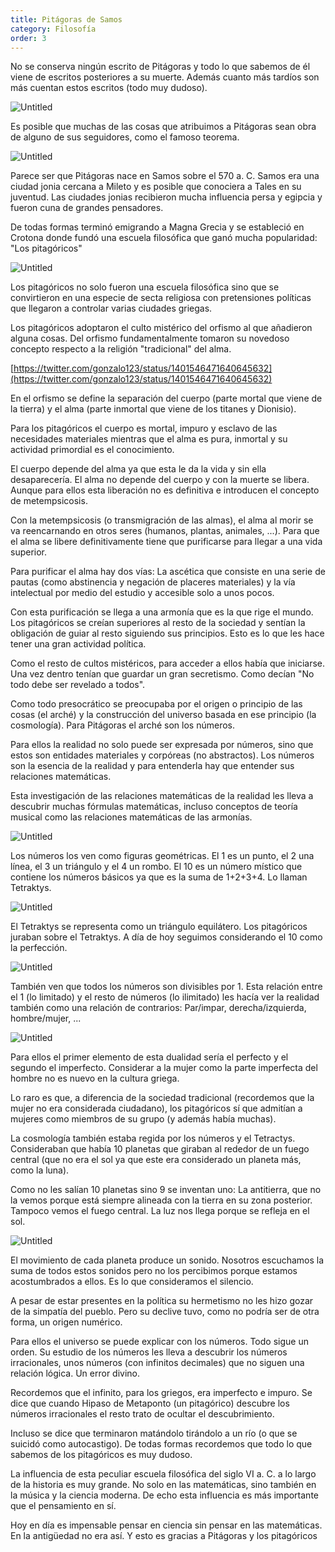 ```yaml
---
title: Pitágoras de Samos
category: Filosofía
order: 3
---
```


No se conserva ningún escrito de Pitágoras y todo lo que sabemos de él viene de escritos posteriores a su muerte. Además cuanto más tardíos son más cuentan estos escritos (todo muy dudoso).

![Untitled]({{site.baseurl}}/images/Pita%goras%20de%20Samos%20fee3edc410464c8692d8fda0ff1d2c0f/Pythagoras_in_the_Roman_Forum__Colosseum_jpg__28624140_.png)

Es posible que muchas de las cosas que atribuimos a Pitágoras sean obra de alguno de sus seguidores, como el famoso teorema.

![Untitled]({{site.baseurl}}/images/Pita%goras%20de%20Samos%20fee3edc410464c8692d8fda0ff1d2c0f/https___upload_wikimedia_org_wikipedia_commons_f_f2_Pythagorean_right_angle_svg.png)

Parece ser que Pitágoras nace en Samos sobre el 570 a. C. Samos era una ciudad jonia cercana a Mileto y es posible que conociera a Tales en su juventud. Las ciudades jonias recibieron mucha influencia persa y egipcia y fueron cuna de grandes pensadores.

De todas formas terminó emigrando a Magna Grecia y se estableció en Crotona donde fundó una escuela filosófica que ganó mucha popularidad: "Los pitagóricos"

![Untitled]({{site.baseurl}}/images/Pita%goras%20de%20Samos%20fee3edc410464c8692d8fda0ff1d2c0f/Google_Maps.png)

Los pitagóricos no solo fueron una escuela filosófica sino que se convirtieron en una especie de secta religiosa con pretensiones políticas que llegaron a controlar varias ciudades griegas.

Los pitagóricos adoptaron el culto mistérico del orfismo al que añadieron alguna cosas. Del orfismo fundamentalmente tomaron su novedoso concepto respecto a la religión "tradicional" del alma.

[https://twitter.com/gonzalo123/status/1401546471640645632](https://twitter.com/gonzalo123/status/1401546471640645632)

En el orfismo se define la separación del cuerpo (parte mortal que viene de la tierra) y el alma (parte inmortal que viene de los titanes y Dionisio).

Para los pitagóricos el cuerpo es mortal, impuro y esclavo de las necesidades materiales mientras que el alma es pura, inmortal y su actividad primordial es el conocimiento.

El cuerpo depende del alma ya que esta le da la vida y sin ella desaparecería. El alma no depende del cuerpo y con la muerte se libera. Aunque para ellos esta liberación no es definitiva e introducen el concepto de metempsicosis.

Con la metempsicosis (o transmigración de las almas), el alma al morir se va reencarnando en otros seres (humanos, plantas, animales, ...). Para que el alma se libere definitivamente tiene que purificarse para llegar a una vida superior.

Para purificar el alma hay dos vías: La ascética que consiste en una serie de pautas (como abstinencia y negación de placeres materiales) y la vía intelectual por medio del estudio y accesible solo a unos pocos.

Con esta purificación se llega a una armonía que es la que rige el mundo. Los pitagóricos se creían superiores al resto de la sociedad y sentían la obligación de guiar al resto siguiendo sus principios. Esto es lo que les hace tener una gran actividad política.

Como el resto de cultos mistéricos, para acceder a ellos había que iniciarse. Una vez dentro tenían que guardar un gran secretismo. Como decían "No todo debe ser revelado a todos".

Como todo presocrático se preocupaba por el origen o principio de las cosas (el arché) y la construcción del universo basada en ese principio (la cosmología). Para Pitágoras el arché son los números.

Para ellos la realidad no solo puede ser expresada por números, sino que estos son entidades materiales y corpóreas (no abstractos). Los números son la esencia de la realidad y para entenderla hay que entender sus relaciones matemáticas.

Esta investigación de las relaciones matemáticas de la realidad les lleva a descubrir muchas fórmulas matemáticas, incluso conceptos de teoría musical como las relaciones matemáticas de las armonías.

![Untitled]({{site.baseurl}}/images/Pita%goras%20de%20Samos%20fee3edc410464c8692d8fda0ff1d2c0f/PythagGuitar-778245_jpg__320278_.png)

Los números los ven como figuras geométricas. El 1 es un punto, el 2 una línea, el 3 un triángulo y el 4 un rombo. El 10 es un número místico que contiene los números básicos ya que es la suma de 1+2+3+4. Lo llaman Tetraktys.

![Untitled]({{site.baseurl}}/images/Pita%goras%20de%20Samos%20fee3edc410464c8692d8fda0ff1d2c0f/https___upload_wikimedia_org_wikipedia_commons_6_66_Tetractys_svg.png)

El Tetraktys se representa como un triángulo equilátero. Los pitagóricos juraban sobre el Tetraktys. A día de hoy seguimos considerando el 10 como la perfección.

![Untitled]({{site.baseurl}}/images/Pita%goras%20de%20Samos%20fee3edc410464c8692d8fda0ff1d2c0f/La_scuola_di_Atene_jpg__31962277_.png)

También ven que todos los números son divisibles por 1. Esta relación entre el 1 (lo limitado) y el resto de números (lo ilimitado) les hacía ver la realidad también como una relación de contrarios: Par/impar, derecha/izquierda, hombre/mujer, ...

![Untitled]({{site.baseurl}}/images/Pita%goras%20de%20Samos%20fee3edc410464c8692d8fda0ff1d2c0f/https___upload_wikimedia_org_wikipedia_commons_1_12_Pentagram_svg.png)

Para ellos el primer elemento de esta dualidad sería el perfecto y el segundo el imperfecto. Considerar a la mujer como la parte imperfecta del hombre no es nuevo en la cultura griega. 

Lo raro es que, a diferencia de la sociedad tradicional (recordemos que la mujer no era considerada ciudadano), los pitagóricos sí que admitían a mujeres como miembros de su grupo (y además había muchas).

La cosmología también estaba regida por los números y el Tetractys. Consideraban que había 10 planetas que giraban al rededor de un fuego central (que no era el sol ya que este era considerado un planeta más, como la luna).

Como no les salían 10 planetas sino 9 se inventan uno: La antitierra, que no la vemos porque está siempre alineada con la tierra en su zona posterior. Tampoco vemos el fuego central. La luz nos llega porque se refleja en el sol.

![Untitled]({{site.baseurl}}/images/Pita%goras%20de%20Samos%20fee3edc410464c8692d8fda0ff1d2c0f/PitagCosm1_gif__352362_.png)

El movimiento de cada planeta produce un sonido. Nosotros escuchamos la suma de todos estos sonidos pero no los percibimos porque estamos acostumbrados a ellos. Es lo que consideramos el silencio.

A pesar de estar presentes en la política su hermetismo no les hizo gozar de la simpatía del pueblo. Pero su declive tuvo, como no podría ser de otra forma, un origen numérico.

Para ellos el universo se puede explicar con los números. Todo sigue un orden. Su estudio de los números les lleva a descubrir los números irracionales, unos números (con infinitos decimales) que no siguen una relación lógica. Un error divino.

Recordemos que el infinito, para los griegos, era imperfecto e impuro. Se dice que cuando Hipaso de Metaponto (un pitagórico) descubre los números irracionales el resto trato de ocultar el descubrimiento.

Incluso se dice que terminaron matándolo tirándolo a un río (o que se suicidó como autocastigo). De todas formas recordemos que todo lo que sabemos de los pitagóricos es muy dudoso.

La influencia de esta peculiar escuela filosófica del siglo VI a. C. a lo largo de la historia es muy grande. No solo en las matemáticas, sino también en la música y la ciencia moderna. De echo esta influencia es más importante que el pensamiento en sí.

Hoy en día es impensable pensar en ciencia sin pensar en las matemáticas. En la antigüedad no era así. Y esto es gracias a Pitágoras y los pitagóricos

